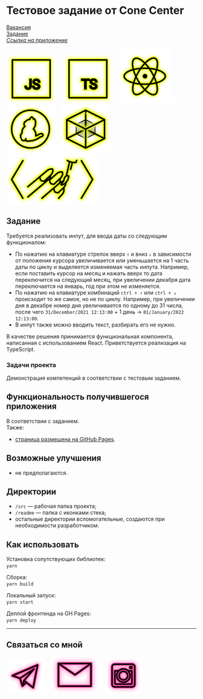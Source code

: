 # Тестовое задание от Сone Сenter

[Вакансия](https://hh.ru/vacancy/49212258 "Frontend developer React/JavaScript")  
[Задание](https://www.cone.ee/frontend_test.html "Задание")  
_[Ссылка на приложение](https://beagle-elgaeb.github.io/test-cone-center/ "Приложение")_

<p>
  <a href="https://developer.mozilla.org/ru/docs/Web/JavaScript"><img src="readme/icon-js.svg" alt="JS"></a>
    <img src="readme/icon-whitespace-5px.svg"/>
  <a href="https://www.typescriptlang.org/"><img src="readme/icon-ts.svg" alt="TS"></a>
    <img src="readme/icon-whitespace-5px.svg"/>
  <a href="https://ru.reactjs.org/"><img src="readme/icon-react.svg" alt="React"></a>
    <img src="readme/icon-whitespace-5px.svg"/>
  <a href="https://yarnpkg.com/"><img src="readme/icon-yarn.svg" alt="Yarn"></a>
    <img src="readme/icon-whitespace-5px.svg"/>
  <a href="https://webpack.js.org/"><img src="readme/icon-webpack.svg" alt="WebPack"></a>
    <img src="readme/icon-whitespace-5px.svg"/>
  <a href="https://styled-components.com/"><img src="readme/icon-styled-components.svg" alt="Styled-components"></a>
</p>

## Задание

Требуется реализовать инпут, для ввода даты со следующим функционалом:

- По нажатию на клавиатуре стрелок вверх `↑` и вниз `↓` в зависимости от положения курсора увеличивается или уменьшается на 1 часть даты по циклу и выделяется изменяемая часть инпута. Например, если поставить курсор на месяц и нажать вверх то дата переключится на следующий месяц, при увеличении декабря дата переключается на январь, год при этом не изменяется.
- По нажатию на клавиатуре комбинаций `ctrl + ↑` или `ctrl + ↓` происходит то же самое, но не по циклу. Например, при увеличении дня в декабре номер дня увеличивается по одному до 31 числа, после чего `31/December/2021 12:13:00` + 1 день -> `01/January/2022 12:13:00`.
- В инпут также можно вводить текст, разбирать его не нужно.

В качестве решения принимается функциональная компонента, написанная с использованием React. Приветствуется реализация на TypeScript.

### Задачи проекта

Демонстрация компетенций в соответствии с тестовым заданием.

## Функциональность получившегося приложения

В соответствии с заданием.  
Также:

- [страница размещена на GitHub Pages](https://beagle-elgaeb.github.io/test-cone-center/ "Выполненое тестовое задание").

## Возможные улучшения

- не предполагаются.

## Директории

- `/src` — рабочая папка проекта;
- `/readme` — папка с иконками стека;
- остальные директории вспомогательные, создаются при необходимости разработчиком.

## Как использовать

Установка сопутствующих библиотек:  
`yarn`

Сборка:  
`yarn build`

Локальный запуск:  
`yarn start`

Деплой фронтенда на GH Pages:  
`yarn deploy`

---

## Связаться со мной

<p>
  <a href="https://t.me/evgevgevge"><img src="readme/icon-tg.svg" alt="Telegram"></a>
    <img src="readme/icon-whitespace-5px.svg"/>
  <a href="mailto:beagle-elgaeb@ya.ru"><img src="readme/icon-mail.svg" alt="Mail"></a>
    <img src="readme/icon-whitespace-5px.svg"/>
  <a href="https://www.instagram.com/evg._.su/"><img src="readme/icon-inst.svg" alt="Instagram"></a>
</p>
